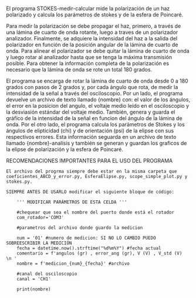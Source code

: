 El programa STOKES-medir-calcular mide la polarización de un haz polarizado y calcula los parámetros de stokes 
y de la esfera de Poincaré.

Para medir la polarización se debe propagar el haz, primero, a través de una lámina de cuarto de onda rotante, luego a traves de un polarizador analizador.
Finalmente, se adquiere la intensidad del haz a la salida del polarizador en función de la posición angular de la lámina de cuarto de onda. 
Para alinear el polarizador se debe quitar la lámina de cuarto de onda y luego rotar al analizador hasta que se tenga la máxima transmisión posible. 
Para obtener la información completa de la polarización es necesario que la lámina de onda se rote un total 180 grados.

El programa se encarga de rotar la lámina de cuarto de onda desde 0 a 180 grados con pasos de 2 grados y, por cada ángulo que rota, de medir la intensidad de la señal a través del osciloscopio.
Por un lado, el programa devuelve un archivo de texto llamado {nombre} con: el valor de los ángulos, el error en la posicion del angulo, el voltaje medio leído en el osciloscopio y la desviasión estándar del voltaje medio. También, genera y guarda el gráfico de la intensidad de la señal en funcion del ángulo de la lámina de onda. 
Por el otro lado, el programa calcula los parámetros de Stokes y los ángulos de elipticidad (chi) y de orientación (psi) de la elipse con sus respectivos errores. Esta información seguarda en un archivo de texto llamado {nombre}-analisis y también se generan y guardan los graficos de la elipse de polarización y la esfera de Poincaré. 

RECOMENDACIONES IMPORTANTES PARA EL USO DEL PROGRAMA

    El archivo del progrma siempre debe estar en la misma carpeta que coeficientes_ABCD_y_error.py, EsferaElipse.py, scope_simple_plot.py y stokes.py. 

    SIEMPRE ANTES DE USARLO modificar el siguiente bloque de código: 
    
        ''' MODIFICAR PARÁMETROS DE ESTA CELDA '''

        #chequear que sea el nombre del puerto donde está el rotador
        com_rotador='COM3' 

        #parametros del archivo donde guardo la medicion

        num = '01' #numero de medicion: SI NO LO CAMBIO PUEDO SOBREESCRIBIR LA MEDICIÓN
        fecha = datetime.now().strftime("%d%m%Y") #fecha actual
        comentario = f'angulos (gr) , error_ang (gr), V (V) , V_std (V)  \n '
        nombre = f'medicion_{num}_{fecha}' #archivo 

        #canal del osciloscopio
        canal = 'CH1' 

        print(nombre)
            

